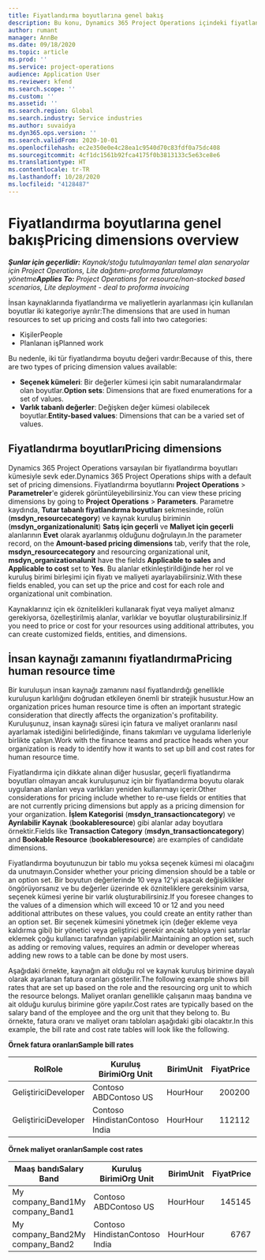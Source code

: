 ```yaml
---
title: Fiyatlandırma boyutlarına genel bakış
description: Bu konu, Dynamics 365 Project Operations içindeki fiyatlandırma boyutları hakkında bilgi sağlar.
author: rumant
manager: AnnBe
ms.date: 09/18/2020
ms.topic: article
ms.prod: ''
ms.service: project-operations
audience: Application User
ms.reviewer: kfend
ms.search.scope: ''
ms.custom: ''
ms.assetid: ''
ms.search.region: Global
ms.search.industry: Service industries
ms.author: suvaidya
ms.dyn365.ops.version: ''
ms.search.validFrom: 2020-10-01
ms.openlocfilehash: ec2e350e0e4c28ea1c9540d70c83fdf0a75dc408
ms.sourcegitcommit: 4cf1dc1561b92fca4175f0b3813133c5e63ce8e6
ms.translationtype: HT
ms.contentlocale: tr-TR
ms.lasthandoff: 10/28/2020
ms.locfileid: "4128487"
---
```

# <a name="pricing-dimensions-overview"></a><span data-ttu-id="5e890-103">Fiyatlandırma boyutlarına genel bakış</span><span class="sxs-lookup"><span data-stu-id="5e890-103">Pricing dimensions overview</span></span>

<span data-ttu-id="5e890-104">_**Şunlar için geçerlidir:** Kaynak/stoğu tutulmayanları temel alan senaryolar için Project Operations, Lite dağıtımı-proforma faturalamayı yönetme_</span><span class="sxs-lookup"><span data-stu-id="5e890-104">_**Applies To:** Project Operations for resource/non-stocked based scenarios, Lite deployment - deal to proforma invoicing_</span></span>

<span data-ttu-id="5e890-105">İnsan kaynaklarında fiyatlandırma ve maliyetlerin ayarlanması için kullanılan boyutlar iki kategoriye ayrılır:</span><span class="sxs-lookup"><span data-stu-id="5e890-105">The dimensions that are used in human resources to set up pricing and costs fall into two categories:</span></span>

- <span data-ttu-id="5e890-106">Kişiler</span><span class="sxs-lookup"><span data-stu-id="5e890-106">People</span></span>
- <span data-ttu-id="5e890-107">Planlanan iş</span><span class="sxs-lookup"><span data-stu-id="5e890-107">Planned work</span></span>

<span data-ttu-id="5e890-108">Bu nedenle, iki tür fiyatlandırma boyutu değeri vardır:</span><span class="sxs-lookup"><span data-stu-id="5e890-108">Because of this, there are two types of pricing dimension values available:</span></span>

- <span data-ttu-id="5e890-109">**Seçenek kümeleri**: Bir değerler kümesi için sabit numaralandırmalar olan boyutlar.</span><span class="sxs-lookup"><span data-stu-id="5e890-109">**Option sets**: Dimensions that are fixed enumerations for a set of values.</span></span>
- <span data-ttu-id="5e890-110">**Varlık tabanlı değerler**: Değişken değer kümesi olabilecek boyutlar.</span><span class="sxs-lookup"><span data-stu-id="5e890-110">**Entity-based values**: Dimensions that can be a varied set of values.</span></span>

## <a name="pricing-dimensions"></a><span data-ttu-id="5e890-111">Fiyatlandırma boyutları</span><span class="sxs-lookup"><span data-stu-id="5e890-111">Pricing dimensions</span></span>

<span data-ttu-id="5e890-112">Dynamics 365 Project Operations varsayılan bir fiyatlandırma boyutları kümesiyle sevk eder.</span><span class="sxs-lookup"><span data-stu-id="5e890-112">Dynamics 365 Project Operations ships with a default set of pricing dimensions.</span></span> <span data-ttu-id="5e890-113">Fiyatlandırma boyutlarını **Project Operations** > **Parametreler**'e giderek görüntüleyebilirsiniz.</span><span class="sxs-lookup"><span data-stu-id="5e890-113">You can view these pricing dimensions by going to **Project Operations** > **Parameters**.</span></span> <span data-ttu-id="5e890-114">Parametre kaydında, **Tutar tabanlı fiyatlandırma boyutları** sekmesinde, rolün (**msdyn_resourcecategory**) ve kaynak kuruluş biriminin (**msdyn_organizationalunit**) **Satış için geçerli** ve **Maliyet için geçerli** alanlarının **Evet** olarak ayarlanmış olduğunu doğrulayın.</span><span class="sxs-lookup"><span data-stu-id="5e890-114">In the parameter record, on the **Amount-based pricing dimensions** tab, verify that the role, **msdyn_resourcecategory** and resourcing organizational unit, **msdyn_organizationalunit** have the fields **Applicable to sales** and **Applicable to cost** set to **Yes**.</span></span> <span data-ttu-id="5e890-115">Bu alanlar etkinleştirildiğinde her rol ve kuruluş birimi birleşimi için fiyatı ve maliyeti ayarlayabilirsiniz.</span><span class="sxs-lookup"><span data-stu-id="5e890-115">With these fields enabled, you can set up the price and cost for each role and organizational unit combination.</span></span>

<span data-ttu-id="5e890-116">Kaynaklarınız için ek öznitelikleri kullanarak fiyat veya maliyet almanız gerekiyorsa, özelleştirilmiş alanlar, varlıklar ve boyutlar oluşturabilirsiniz.</span><span class="sxs-lookup"><span data-stu-id="5e890-116">If you need to price or cost for your resources using additional attributes, you can create customized fields, entities, and dimensions.</span></span>

## <a name="pricing-human-resource-time"></a><span data-ttu-id="5e890-117">İnsan kaynağı zamanını fiyatlandırma</span><span class="sxs-lookup"><span data-stu-id="5e890-117">Pricing human resource time</span></span>
<span data-ttu-id="5e890-118">Bir kuruluşun insan kaynağı zamanını nasıl fiyatlandırdığı genellikle kuruluşun karlılığını doğrudan etkileyen önemli bir stratejik husustur.</span><span class="sxs-lookup"><span data-stu-id="5e890-118">How an organization prices human resource time is often an important strategic consideration that directly affects the organization's profitability.</span></span> <span data-ttu-id="5e890-119">Kuruluşunuz, insan kaynağı süresi için fatura ve maliyet oranlarını nasıl ayarlamak istediğini belirlediğinde, finans takımları ve uygulama liderleriyle birlikte çalışın.</span><span class="sxs-lookup"><span data-stu-id="5e890-119">Work with the finance teams and practice heads when your organization is ready to identify how it wants to set up bill and cost rates for human resource time.</span></span>

<span data-ttu-id="5e890-120">Fiyatlandırma için dikkate alınan diğer hususlar, geçerli fiyatlandırma boyutları olmayan ancak kuruluşunuz için bir fiyatlandırma boyutu olarak uygulanan alanları veya varlıkları yeniden kullanmayı içerir.</span><span class="sxs-lookup"><span data-stu-id="5e890-120">Other considerations for pricing include whether to re-use fields or entities that are not currently pricing dimensions but apply as a pricing dimension for your organization.</span></span> <span data-ttu-id="5e890-121">**İşlem Kategorisi** (**msdyn_transactioncategory**) ve **Ayrılabilir Kaynak** (**bookableresource**) gibi alanlar aday boyutlara örnektir.</span><span class="sxs-lookup"><span data-stu-id="5e890-121">Fields like **Transaction Category** (**msdyn_transactioncategory**) and **Bookable Resource** (**bookableresource**) are examples of candidate dimensions.</span></span> 

<span data-ttu-id="5e890-122">Fiyatlandırma boyutunuzun bir tablo mu yoksa seçenek kümesi mi olacağını da unutmayın.</span><span class="sxs-lookup"><span data-stu-id="5e890-122">Consider whether your pricing dimension should be a table or an option set.</span></span> <span data-ttu-id="5e890-123">Bir boyutun değerlerinde 10 veya 12'yi aşacak değişiklikler öngörüyorsanız ve bu değerler üzerinde ek özniteliklere gereksinim varsa, seçenek kümesi yerine bir varlık oluşturabilirsiniz.</span><span class="sxs-lookup"><span data-stu-id="5e890-123">If you foresee changes to the values of a dimension which will exceed 10 or 12 and you need additional attributes on these values, you could create an entity rather than an option set.</span></span> <span data-ttu-id="5e890-124">Bir seçenek kümesini yönetmek için (değer ekleme veya kaldırma gibi) bir yönetici veya geliştirici gerekir ancak tabloya yeni satırlar eklemek çoğu kullanıcı tarafından yapılabilir.</span><span class="sxs-lookup"><span data-stu-id="5e890-124">Maintaining an option set, such as adding or removing values, requires an admin or developer whereas adding new rows to a table can be done by most users.</span></span>

<span data-ttu-id="5e890-125">Aşağıdaki örnekte, kaynağın ait olduğu rol ve kaynak kuruluş birimine dayalı olarak ayarlanan fatura oranları gösterilir.</span><span class="sxs-lookup"><span data-stu-id="5e890-125">The following example shows bill rates that are set up based on the role and the resourcing org unit to which the resource belongs.</span></span> <span data-ttu-id="5e890-126">Maliyet oranları genellikle çalışanın maaş bandına ve ait olduğu kuruluş birimine göre yapılır.</span><span class="sxs-lookup"><span data-stu-id="5e890-126">Cost rates are typically based on the salary band of the employee and the org unit that they belong to.</span></span> <span data-ttu-id="5e890-127">Bu örnekte, fatura oranı ve maliyet oranı tabloları aşağıdaki gibi olacaktır.</span><span class="sxs-lookup"><span data-stu-id="5e890-127">In this example, the bill rate and cost rate tables will look like the following.</span></span>

<span data-ttu-id="5e890-128">**Örnek fatura oranları**</span><span class="sxs-lookup"><span data-stu-id="5e890-128">**Sample bill rates**</span></span>

| <span data-ttu-id="5e890-129">Rol</span><span class="sxs-lookup"><span data-stu-id="5e890-129">Role</span></span>        | <span data-ttu-id="5e890-130">Kuruluş Birimi</span><span class="sxs-lookup"><span data-stu-id="5e890-130">Org Unit</span></span>    |<span data-ttu-id="5e890-131">Birim</span><span class="sxs-lookup"><span data-stu-id="5e890-131">Unit</span></span>      |<span data-ttu-id="5e890-132">Fiyat</span><span class="sxs-lookup"><span data-stu-id="5e890-132">Price</span></span>      |<span data-ttu-id="5e890-133">Para Birimi</span><span class="sxs-lookup"><span data-stu-id="5e890-133">Currency</span></span>  |
| ------------|-------------|----------|----------:|----------|
| <span data-ttu-id="5e890-134">Geliştirici</span><span class="sxs-lookup"><span data-stu-id="5e890-134">Developer</span></span>   | <span data-ttu-id="5e890-135">Contoso ABD</span><span class="sxs-lookup"><span data-stu-id="5e890-135">Contoso US</span></span>  |<span data-ttu-id="5e890-136">Hour</span><span class="sxs-lookup"><span data-stu-id="5e890-136">Hour</span></span> | <span data-ttu-id="5e890-137">200</span><span class="sxs-lookup"><span data-stu-id="5e890-137">200</span></span>|<span data-ttu-id="5e890-138">USD</span><span class="sxs-lookup"><span data-stu-id="5e890-138">USD</span></span>     |
| <span data-ttu-id="5e890-139">Geliştirici</span><span class="sxs-lookup"><span data-stu-id="5e890-139">Developer</span></span>   | <span data-ttu-id="5e890-140">Contoso Hindistan</span><span class="sxs-lookup"><span data-stu-id="5e890-140">Contoso India</span></span> |<span data-ttu-id="5e890-141">Hour</span><span class="sxs-lookup"><span data-stu-id="5e890-141">Hour</span></span>|   <span data-ttu-id="5e890-142">112</span><span class="sxs-lookup"><span data-stu-id="5e890-142">112</span></span>|<span data-ttu-id="5e890-143">USD</span><span class="sxs-lookup"><span data-stu-id="5e890-143">USD</span></span>     |


<span data-ttu-id="5e890-144">**Örnek maliyet oranları**</span><span class="sxs-lookup"><span data-stu-id="5e890-144">**Sample cost rates**</span></span>

| <span data-ttu-id="5e890-145">Maaş bandı</span><span class="sxs-lookup"><span data-stu-id="5e890-145">Salary Band</span></span>     | <span data-ttu-id="5e890-146">Kuruluş Birimi</span><span class="sxs-lookup"><span data-stu-id="5e890-146">Org Unit</span></span>    |<span data-ttu-id="5e890-147">Birim</span><span class="sxs-lookup"><span data-stu-id="5e890-147">Unit</span></span>      |<span data-ttu-id="5e890-148">Fiyat</span><span class="sxs-lookup"><span data-stu-id="5e890-148">Price</span></span>      |<span data-ttu-id="5e890-149">Para Birimi</span><span class="sxs-lookup"><span data-stu-id="5e890-149">Currency</span></span>  |
| ----------------|-------------|----------|----------:|----------|
| <span data-ttu-id="5e890-150">My company_Band1</span><span class="sxs-lookup"><span data-stu-id="5e890-150">My company_Band1</span></span> | <span data-ttu-id="5e890-151">Contoso ABD</span><span class="sxs-lookup"><span data-stu-id="5e890-151">Contoso US</span></span>  |<span data-ttu-id="5e890-152">Hour</span><span class="sxs-lookup"><span data-stu-id="5e890-152">Hour</span></span> | <span data-ttu-id="5e890-153">145</span><span class="sxs-lookup"><span data-stu-id="5e890-153">145</span></span>|<span data-ttu-id="5e890-154">USD</span><span class="sxs-lookup"><span data-stu-id="5e890-154">USD</span></span>     |
| <span data-ttu-id="5e890-155">My company_Band2</span><span class="sxs-lookup"><span data-stu-id="5e890-155">My company_Band2</span></span> | <span data-ttu-id="5e890-156">Contoso Hindistan</span><span class="sxs-lookup"><span data-stu-id="5e890-156">Contoso India</span></span> |<span data-ttu-id="5e890-157">Hour</span><span class="sxs-lookup"><span data-stu-id="5e890-157">Hour</span></span>|   <span data-ttu-id="5e890-158">67</span><span class="sxs-lookup"><span data-stu-id="5e890-158">67</span></span>|<span data-ttu-id="5e890-159">USD</span><span class="sxs-lookup"><span data-stu-id="5e890-159">USD</span></span>     |
